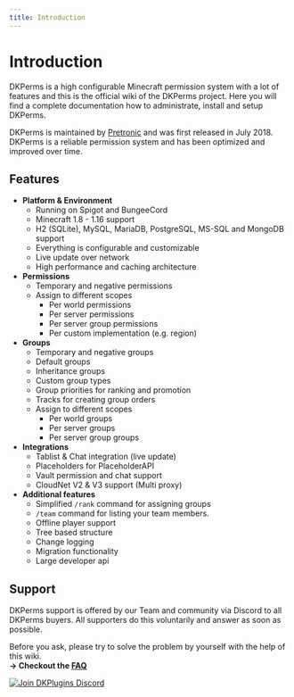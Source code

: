 ```yaml
---
title: Introduction
---
```


# Introduction

DKPerms is a high configurable Minecraft permission system with a lot of features and this is the official wiki of the DKPerms project.
Here you will find a complete documentation how to administrate, install and setup DKPerms.

DKPerms is maintained by [Pretronic](https://pretronic.net/) and was first released in July 2018.
DKPerms is a reliable permission system and has been optimized and improved over time.

## Features
* **Platform & Environment**
    * Running on Spigot and BungeeCord
    * Minecraft 1.8 - 1.16 support
    * H2 (SQLite), MySQL, MariaDB, PostgreSQL, MS-SQL and MongoDB support
    * Everything is configurable and customizable
    * Live update over network
    * High performance and caching architecture
* **Permissions**
    * Temporary and negative permissions
    * Assign to different scopes
        * Per world permissions
        * Per server permissions
        * Per server group permissions
        * Per custom implementation (e.g. region)
* **Groups**
    * Temporary and negative groups
    * Default groups
    * Inheritance groups
    * Custom group types
    * Group priorities for ranking and promotion
    * Tracks for creating group orders
    * Assign to different scopes
        * Per world groups
        * Per server groups
        * Per server group groups
* **Integrations**
    * Tablist & Chat integration (live update)
    * Placeholders for PlaceholderAPI
    * Vault permission and chat support
    * CloudNet V2 & V3 support (Multi proxy)
* **Additional features**
    * Simplified ```/rank``` command for assigning groups
    * ```/team``` command for listing your team members.
    * Offline player support
    * Tree based structure
    * Change logging
    * Migration functionality
    * Large developer api


## Support
DKPerms support is offered by our Team and community via Discord to all DKPerms buyers. All supporters do this voluntarily and answer as soon as possible.

Before you ask, please try to solve the problem by yourself with the help of this wiki.
<br/> **-> Checkout the [FAQ](frequently-asked-questions.md)**

[![Join DKPlugins Discord](https://discordapp.com/api/guilds/513441444959223809/embed.png?style=banner2)](https://discord.gg/ZR7HtTw)

